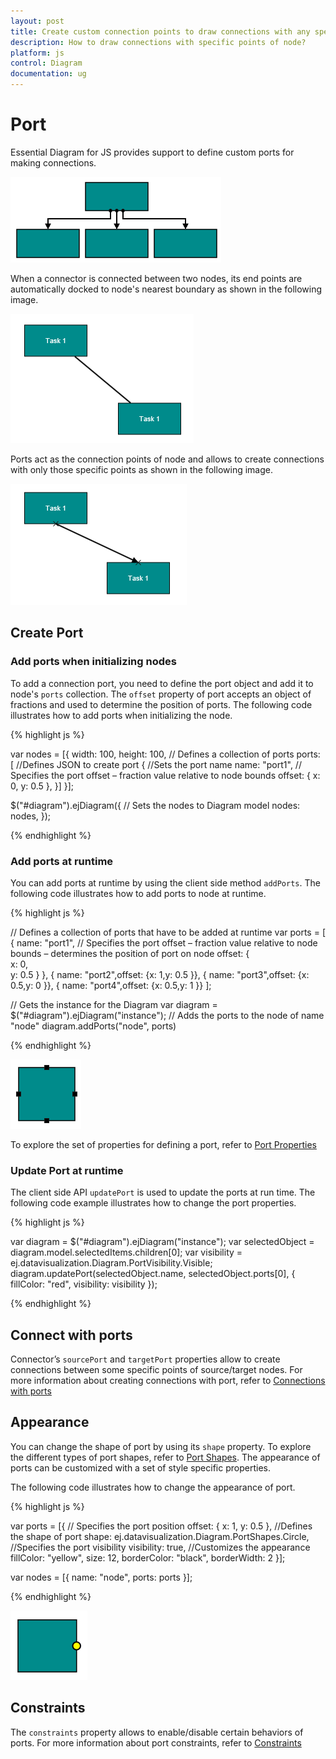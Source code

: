```yaml
---
layout: post
title: Create custom connection points to draw connections with any specific point of node
description: How to draw connections with specific points of node?
platform: js
control: Diagram
documentation: ug
---
```


# Port

Essential Diagram for JS provides support to define custom ports for making connections.

![](/js/Diagram/Port_images/Port_img3.png)

When a connector is connected between two nodes, its end points are automatically docked to node's nearest boundary as shown in the following image. 

![](/js/Diagram/Port_images/Port_img4.png)

Ports act as the connection points of node and allows to create connections with only those specific points as shown in the following image.

![](/js/Diagram/Port_images/Port_img5.png)

## Create Port

### Add ports when initializing nodes

To add a connection port, you need to define the port object and add it to node's `ports` collection. The `offset` property of port accepts an object of fractions and used to determine the position of ports. The following code illustrates how to add ports when initializing the node.

{% highlight js %}

var nodes = [{
	width: 100,
	height: 100,
	// Defines a collection of ports
	ports: [
		//Defines JSON to create port
		{
		//Sets the port name
		name: "port1",
		// Specifies the port offset – fraction value relative
		to node bounds
		offset: {
			x: 0,
			y: 0.5
		},
	}]
}];

$("#diagram").ejDiagram({
	// Sets the nodes to Diagram model
	nodes: nodes,
});

{% endhighlight %} 

### Add ports at runtime

You can add ports at runtime by using the client side method `addPorts`. The following code illustrates how to add ports to node at runtime.

{% highlight js %}

// Defines a collection of ports that have to be added at runtime
var ports = [
	{
		name: "port1",
		// Specifies the port offset – fraction value relative
		to node bounds – determines the position of port on node
		offset: {	
			x: 0,	
			y: 0.5
		}
	},
	{ name: "port2",offset: {x: 1,y: 0.5 }},
	{ name: "port3",offset: {x: 0.5,y: 0 }},
	{ name: "port4",offset: {x: 0.5,y: 1 }}
];

// Gets the instance for the Diagram
var diagram = $("#diagram").ejDiagram("instance");
// Adds the ports to the node of name "node"
diagram.addPorts("node", ports)

{% endhighlight %}

![](/js/Diagram/Port_images/Port_img1.png)

To explore the set of properties for defining a port, refer to [Port Properties](/js/api/ejDiagram#members:nodes-ports "Port Properties")

### Update Port at runtime

The client side API `updatePort` is used to update the ports at run time. The following code example illustrates how to change the port properties.

{% highlight js %}

var diagram = $("#diagram").ejDiagram("instance");
var selectedObject = diagram.model.selectedItems.children[0];
var visibility = ej.datavisualization.Diagram.PortVisibility.Visible;
diagram.updatePort(selectedObject.name, selectedObject.ports[0], { fillColor: "red", visibility: visibility });

{% endhighlight %}

## Connect with ports

Connector’s `sourcePort` and `targetPort` properties allow to create connections between some specific points of source/target nodes. 
For more information about creating connections with port, refer to [Connections with ports](/js/Diagram/Connector#Connections-with-ports "Connections with ports")

## Appearance 

You can change the shape of port by using its `shape` property. To explore the different types of port shapes, refer to [Port Shapes](/js/api/global#PortShapes "Port Shapes").
The appearance of ports can be customized with a set of style specific properties. 

The following code illustrates how to change the appearance of port.

{% highlight js %}

var ports = [{
	// Specifies the port position
	offset: {
		x: 1,
		y: 0.5
	},
	//Defines the shape of port
	shape: ej.datavisualization.Diagram.PortShapes.Circle,
	//Specifies the port visibility
	visibility: true,
	//Customizes the appearance
	fillColor: "yellow",
	size: 12,
	borderColor: "black",
	borderWidth: 2
}];

var nodes = [{ name: "node", ports: ports }];

{% endhighlight %}

![](/js/Diagram/Port_images/Port_img2.png)

## Constraints

The `constraints` property allows to enable/disable certain behaviors of ports. For more information about port constraints, refer to [Constraints](/js/Diagram/Constraints"#PortConstraints")